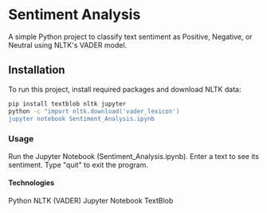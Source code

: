 # Sentiment Analysis 
A simple Python project to classify text sentiment as Positive, Negative, or Neutral using NLTK's VADER model.

## Installation
To run this project, install required packages and download NLTK data:
```bash
pip install textblob nltk jupyter
python -c "import nltk.download('vader_lexicon')
jupyter notebook Sentiment_Analysis.ipynb
```

### Usage
Run the Jupyter Notebook (Sentiment_Analysis.ipynb).
Enter a text to see its sentiment.
Type "quit" to exit the program.

#### Technologies
Python
NLTK (VADER)
Jupyter Notebook
TextBlob
